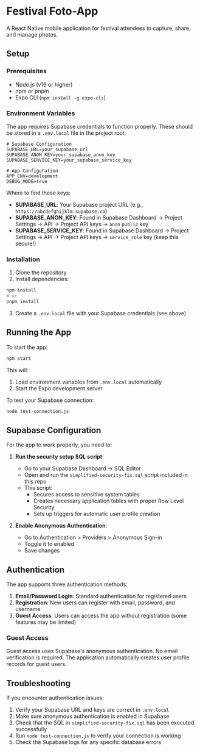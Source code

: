 # Festival Foto-App

A React Native mobile application for festival attendees to capture, share, and manage photos.

## Setup

### Prerequisites

- Node.js (v16 or higher)
- npm or pnpm
- Expo CLI (`npm install -g expo-cli`)

### Environment Variables

The app requires Supabase credentials to function properly. These should be stored in a `.env.local` file in the project root:

```
# Supabase Configuration
SUPABASE_URL=your_supabase_url
SUPABASE_ANON_KEY=your_supabase_anon_key
SUPABASE_SERVICE_KEY=your_supabase_service_key

# App Configuration
APP_ENV=development
DEBUG_MODE=true
```

Where to find these keys:
- **SUPABASE_URL**: Your Supabase project URL (e.g., `https://abcdefghijklm.supabase.co`)
- **SUPABASE_ANON_KEY**: Found in Supabase Dashboard → Project Settings → API → Project API keys → `anon` `public` key
- **SUPABASE_SERVICE_KEY**: Found in Supabase Dashboard → Project Settings → API → Project API keys → `service_role` key (keep this secure!)

### Installation

1. Clone the repository
2. Install dependencies:

```bash
npm install
# or
pnpm install
```

3. Create a `.env.local` file with your Supabase credentials (see above)

## Running the App

To start the app:

```bash
npm start
```

This will:
1. Load environment variables from `.env.local` automatically
2. Start the Expo development server

To test your Supabase connection:

```bash
node test-connection.js
```

## Supabase Configuration

For the app to work properly, you need to:

1. **Run the security setup SQL script**:
   - Go to your Supabase Dashboard → SQL Editor
   - Open and run the `simplified-security-fix.sql` script included in this repo
   - This script:
     - Secures access to sensitive system tables
     - Creates necessary application tables with proper Row Level Security
     - Sets up triggers for automatic user profile creation

2. **Enable Anonymous Authentication**:
   - Go to Authentication > Providers > Anonymous Sign-in
   - Toggle it to enabled
   - Save changes

## Authentication

The app supports three authentication methods:

1. **Email/Password Login**: Standard authentication for registered users
2. **Registration**: New users can register with email, password, and username
3. **Guest Access**: Users can access the app without registration (some features may be limited)

### Guest Access

Guest access uses Supabase's anonymous authentication. No email verification is required. The application automatically creates user profile records for guest users.

## Troubleshooting

If you encounter authentication issues:

1. Verify your Supabase URL and keys are correct in `.env.local`
2. Make sure anonymous authentication is enabled in Supabase
3. Check that the SQL in `simplified-security-fix.sql` has been executed successfully
4. Run `node test-connection.js` to verify your connection is working
5. Check the Supabase logs for any specific database errors 